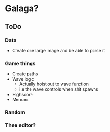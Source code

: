 # Galaga? 

## ToDo
### Data
* Create one large image and be able to parse it

### Game things
* Create paths
* Wave logic
  * Actually hoist out to wave function
  * i.e the wave controls when shit spawns
* Highscore
* Menues

### Random

### Then editor?